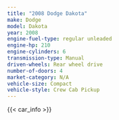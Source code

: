 ```yaml
---
title: "2008 Dodge Dakota"
make: Dodge
model: Dakota
year: 2008
engine-fuel-type: regular unleaded
engine-hp: 210
engine-cylinders: 6
transmission-type: Manual
driven-wheels: Rear wheel drive
number-of-doors: 4
market-category: N/A
vehicle-size: Compact
vehicle-style: Crew Cab Pickup
---
```


{{< car_info >}}
